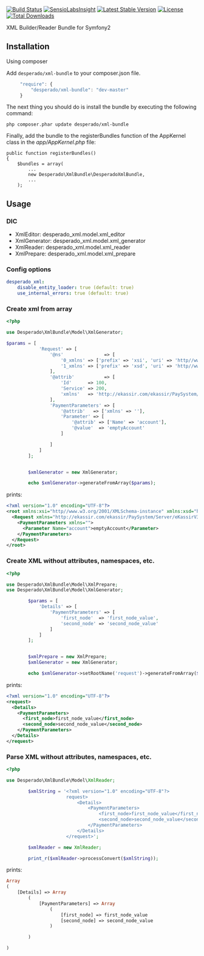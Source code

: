 [![Build
Status](https://travis-ci.org/pravednik/xmlBundle.png?branch=master)](https://travis-ci.org/pravednik/xmlBundle)
[![SensioLabsInsight](https://insight.sensiolabs.com/projects/ac3fa776-bc19-4fd7-99f0-a0466c1b0bd3/mini.png)](https://insight.sensiolabs.com/projects/ac3fa776-bc19-4fd7-99f0-a0466c1b0bd3)
[![Latest Stable Version](https://poser.pugx.org/desperado/xml-bundle/v/stable.svg)](https://packagist.org/packages/desperado/xml-bundle)
[![License](https://poser.pugx.org/desperado/xml-bundle/license.svg)](https://packagist.org/packages/desperado/xml-bundle)
[![Total Downloads](https://poser.pugx.org/desperado/xml-bundle/downloads.svg)](https://packagist.org/packages/desperado/xml-bundle)

XML Builder/Reader Bundle for Symfony2

## Installation

Using composer

Add `desperado/xml-bundle` to your composer.json file.

```js
     "require": {
	     "desperado/xml-bundle": "dev-master"
     }
```
The next thing you should do is install the bundle by executing the following command:

    php composer.phar update desperado/xml-bundle

Finally, add the bundle to the registerBundles function of the AppKernel class in the _app/AppKernel.php_ file:

    public function registerBundles()
    {
        $bundles = array(
            ...
            new Desperado\XmlBundle\DesperadoXmlBundle,
            ...
        );

## Usage

### DIC

* XmlEditor: desperado_xml.model.xml_editor
* XmlGenerator: desperado_xml.model.xml_generator
* XmlReader: desperado_xml.model.xml_reader
* XmlPrepare: desperado_xml.model.xml_prepare

### Config options

```yml
desperado_xml:
    disable_entity_loader: true (default: true)
    use_internal_errors: true (default: true)
```

### Create xml from array

```php
<?php

use Desperado\XmlBundle\Model\XmlGenerator;

$params = [
            'Request' => [
                '@ns'               => [
                    '0_xmlns' => ['prefix' => 'xsi', 'uri' => 'http//www.w3.org/2001/XMLSchema-instance'],
                    '1_xmlns' => ['prefix' => 'xsd', 'uri' => 'http//www.w3.org/2001/XMLSchema'],
                ],
                '@attrib'           => [
                    'Id'      => 100,
                    'Service' => 200,
                    'xmlns'   => 'http://ekassir.com/ekassir/PaySystem/Server/eKassirV3Protocol'
                ],
                'PaymentParameters' => [
                    '@attrib'   => ['xmlns' => ''],
                    'Parameter' => [
                        '@attrib' => ['Name' => 'account'],
                        '@value'  => 'emptyAccount'
                    ]

                ]
            ]
        ];


        $xmlGenerator = new XmlGenerator;

        echo $xmlGenerator->generateFromArray($params);
```
prints:

```xml
<?xml version="1.0" encoding="UTF-8"?>
<root xmlns:xsi="http//www.w3.org/2001/XMLSchema-instance" xmlns:xsd="http//www.w3.org/2001/XMLSchema">
  <Request xmlns="http://ekassir.com/ekassir/PaySystem/Server/eKassirV3Protocol" xmlns:xsi="http//www.w3.org/2001/XMLSchema-instance" xmlns:xsd="http//www.w3.org/2001/XMLSchema" Id="100" Service="200" xsi:xmlns="" xsd:xmlns="">
    <PaymentParameters xmlns="">
      <Parameter Name="account">emptyAccount</Parameter>
    </PaymentParameters>
  </Request>
</root>
```

### Create XML without attributes, namespaces, etc.

```php
<?php

use Desperado\XmlBundle\Model\XmlPrepare;
use Desperado\XmlBundle\Model\XmlGenerator;

        $params = [
            'Details' => [
                'PaymentParameters' => [
                    'first_node'  => 'first_node_value',
                    'second_node' => 'second_node_value'
                ]
            ]
        ];


        $xmlPrepare = new XmlPrepare;
        $xmlGenerator = new XmlGenerator;

        echo $xmlGenerator->setRootName('request')->generateFromArray($xmlPrepare->prepareArrayBeforeToXmlConvert($params));
```
prints:

```xml
<?xml version="1.0" encoding="UTF-8"?>
<request>
  <Details>
    <PaymentParameters>
      <first_node>first_node_value</first_node>
      <second_node>second_node_value</second_node>
    </PaymentParameters>
  </Details>
</request>
```

### Parse XML without attributes, namespaces, etc.

```php
<?php

use Desperado\XmlBundle\Model\XmlReader;

        $xmlString = '<?xml version="1.0" encoding="UTF-8"?>
                      request>
                          <Details>
                              <PaymentParameters>
                                  <first_node>first_node_value</first_node>
                                  <second_node>second_node_value</second_node>
                              </PaymentParameters>
                          </Details>
                      </request>';

        $xmlReader = new XmlReader;

        print_r($xmlReader->processConvert($xmlString));
```
prints:

```php
Array
(
    [Details] => Array
        (
            [PaymentParameters] => Array
                (
                    [first_node] => first_node_value
                    [second_node] => second_node_value
                )

        )

)
```
